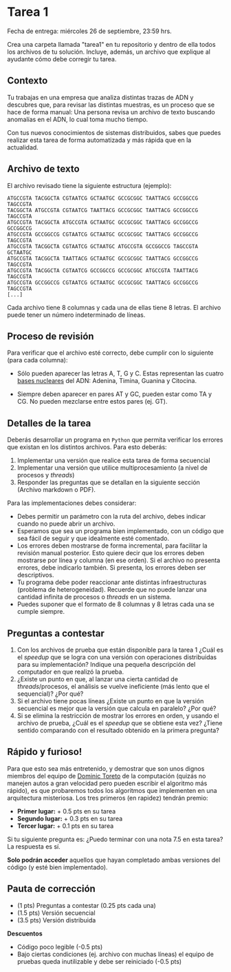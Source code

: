 # Tarea 1

Fecha de entrega: miércoles 26 de septiembre, 23:59 hrs.

Crea una carpeta llamada "tarea1" en tu repositorio y dentro de ella todos los archivos de tu solución. Incluye, además, un archivo que explique al ayudante cómo debe corregir tu tarea.

## Contexto

Tu trabajas en una empresa que analiza distintas trazas de ADN y descubres que, para revisar las distintas muestras, es un proceso que se hace de forma manual: Una persona revisa un archivo de texto buscando anomalías en el ADN, lo cual toma mucho tiempo.

Con tus nuevos conocimientos de sistemas distribuidos, sabes que puedes realizar esta tarea de forma automatizada y más rápida que en la actualidad.

## Archivo de texto

El archivo revisado tiene la siguiente estructura (ejemplo):

```
ATGCCGTA TACGGCTA CGTAATCG GCTAATGC GCCGCGGC TAATTACG GCCGGCCG TAGCCGTA
TACGGCTA ATGCCGTA CGTAATCG TAATTACG GCCGCGGC TAATTACG GCCGGCCG TAGCCGTA
ATGCCGTA TACGGCTA ATGCCGTA GCTAATGC GCCGCGGC TAATTACG GCCGGCCG GCCGGCCG
ATGCCGTA GCCGGCCG CGTAATCG GCTAATGC GCCGCGGC TAATTACG GCCGGCCG TAGCCGTA
ATGCCGTA TACGGCTA CGTAATCG GCTAATGC ATGCCGTA GCCGGCCG TAGCCGTA GCTAATGC
ATGCCGTA TACGGCTA TAATTACG GCTAATGC GCCGCGGC TAATTACG GCCGGCCG TAGCCGTA
ATGCCGTA TACGGCTA CGTAATCG GCCGGCCG GCCGCGGC ATGCCGTA TAATTACG TAGCCGTA
ATGCCGTA GCCGGCCG CGTAATCG GCTAATGC GCCGCGGC TAATTACG GCCGGCCG TAGCCGTA
[...]
```

Cada archivo tiene 8 columnas y cada una de ellas tiene 8 letras. El archivo puede tener un número indeterminado de líneas.

## Proceso de revisión

Para verificar que el archivo esté correcto, debe cumplir con lo siguiente (para cada columna):

* Sólo pueden aparecer las letras A, T, G y C. Estas representan las cuatro [bases nucleares](https://en.wikipedia.org/wiki/Nucleobase) del ADN: Adenina, Timina, Guanina y Citocina.

* Siempre deben aparecer en pares AT y GC, pueden estar como TA y CG. No pueden mezclarse entre estos pares (ej. GT).

## Detalles de la tarea

Deberás desarrollar un programa en `Python` que permita verificar los errores que existan en los distintos archivos. Para esto deberás:

1. Implementar una versión que realice esta tarea de forma secuencial
2. Implementar una versión que utilice multiprocesamiento (a nivel de procesos y *threads*)
3. Responder las preguntas que se detallan en la siguiente sección (Archivo markdown o PDF).

Para las implementaciones debes considerar:

* Debes permitir un parámetro con la ruta del archivo, debes indicar cuando no puede abrir un archivo.
* Esperamos que sea un programa bien implementado, con un código que sea fácil de seguir y que idealmente esté comentado.
* Los errores deben mostrarse de forma incremental, para facilitar la revisión manual posterior. Esto quiere decir que los errores deben mostrarse por línea y columna (en ese orden). Si el archivo no presenta errores, debe indicarlo también. Si presenta, los errores deben ser descriptivos.
* Tu programa debe poder reaccionar ante distintas infraestructuras (problema de heterogeneidad). Recuerde que no puede lanzar una cantidad infinita de procesos o *threads* en un sistema.
* Puedes suponer que el formato de 8 columnas y 8 letras cada una se cumple siempre.

## Preguntas a contestar

1. Con los archivos de prueba que están disponible para la tarea 1 ¿Cuál es el *speedup* que se logra con una versión con operaciones distribuidas para su implementación? Indique una pequeña descripción del computador en que realizó la prueba.
2. ¿Existe un punto en que, al lanzar una cierta cantidad de *threads*/procesos, el análisis se vuelve ineficiente (más lento que el sequencial)? ¿Por qué?
3. Si el archivo tiene pocas líneas ¿Existe un punto en que la versión secuencial es mejor que la versión que calcula en paralelo? ¿Por qué?
4. Si se elimina la restricción de mostrar los errores en orden, y usando el archivo de prueba, ¿Cuál es el *speedup* que se obtiene esta vez? ¿Tiene sentido comparando con el resultado obtenido en la primera pregunta?

## Rápido y furioso!

Para que esto sea más entretenido, y demostrar que son unos dignos miembros del equipo de [Dominic Toreto](https://en.wikipedia.org/wiki/Dominic_Toretto) de la computación (quizás no manejen autos a gran velocidad pero pueden escribir el algoritmo más rápido), es que probaremos todos los algoritmos que implementen en una arquitectura misteriosa. Los tres primeros (en rapidez) tendrán premio:

* **Primer lugar:** + 0.5 pts en su tarea
* **Segundo lugar:** + 0.3 pts en su tarea
* **Tercer lugar:** + 0.1 pts en su tarea

Si tu siguiente pregunta es: ¿Puedo terminar con una nota 7.5 en esta tarea? La respuesta es sí.

**Solo podrán acceder** aquellos que hayan completado ambas versiones del código (y esté bien implementado).

## Pauta de corrección

* (1 pts) Preguntas a contestar (0.25 pts cada una)
* (1.5 pts) Versión secuencial
* (3.5 pts) Versión distribuida

**Descuentos**

* Código poco legible (-0.5 pts)
* Bajo ciertas condiciones (ej. archivo con muchas líneas) el equipo de pruebas queda inutilizable y debe ser reiniciado (-0.5 pts)
